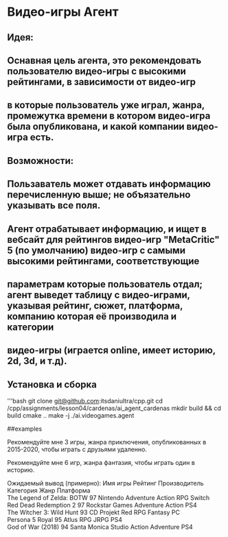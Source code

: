 # Видео-игры Агент

## Идея:

## Оснавная цель агента, это рекомендовать пользователю видео-игры с высокими рейтингами, в зависимости от видео-игр
## в которые пользователь уже играл, жанра, промежутка времени в котором видео-игра была опубликована, и какой компании видео-игра есть.

## Возможности: 

## Пользаватель может отдавать информацию перечисленную выше; не объязательно указывать все поля.
## Агент отрабатывает информацию, и ищет в вебсайт для рейтингов видео-игр "MetaCritic"  5 (по умолчанию) видео-игр с самыми высокими рейтингами, соответствующие 
## параметрам которые пользователь отдал; агент выведет таблицу с видео-играми, указывая рейтинг, сюжет, платформа, компанию которая её производила и категории 
## видео-игры (играется online, имеет историю, 2d, 3d, и т.д).

## Установка и сборка
'''bash
git clone git@github.com:itsdaniultra/cpp.git
cd /cpp/assignments/lesson04/cardenas/ai_agent_cardenas
mkdir build && cd build
cmake ..
make -j
./ai.videogames.agent

##examples

Рекомендуйте мне 3 игры, жанра приключения, опубликованных в 2015-2020, чтобы играть с друзьями удаленно.

Рекомендуйте мне 6 игр, жанра фантазия, чтобы играть один в историю.

Ожидаемый вывод (примерно):
Имя игры                Рейтинг   Производитель         Категория      Жанр             Платформа  
The Legend of Zelda: BOTW   97      Nintendo              Adventure      Action RPG        Switch    
Red Dead Redemption 2       97      Rockstar Games        Adventure      Action            PS4       
The Witcher 3: Wild Hunt    93      CD Projekt Red        RPG            Fantasy           PC        
Persona 5 Royal             95      Atlus                 RPG            JRPG              PS4       
God of War (2018)           94      Santa Monica Studio   Action         Adventure         PS4

